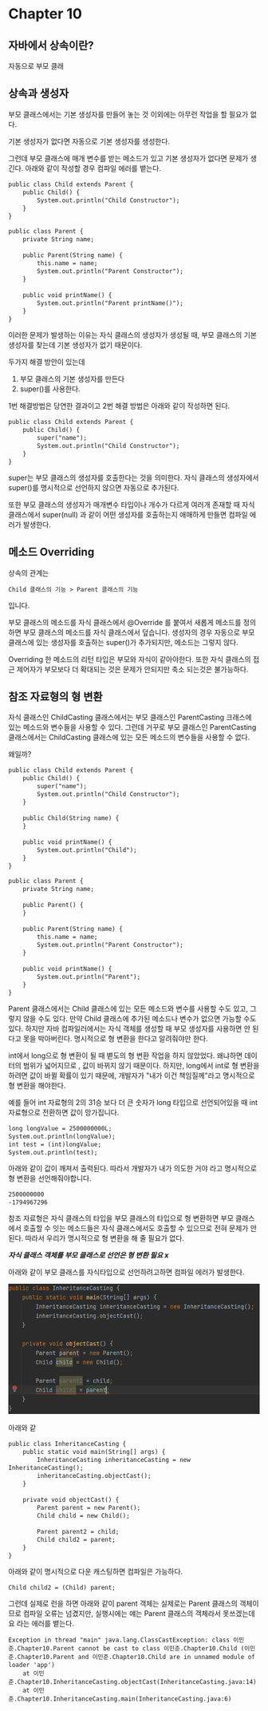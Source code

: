 # Chapter 10
## 자바에서 상속이란?

자동으로 부모 클래

## 상속과 생성자
부모 클래스에서는 기본 생성자를 만들어 놓는 것 이외에는 아무런 작업을 할 필요가 없다.

기본 생성자가 없다면 자동으로 기본 생성자를 생성한다.

그런데 부모 클래스에 매개 변수를 받는 메소드가 있고 기본 생성자가 없다면 문제가 생긴다.
아래와 같이 작성할 경우 컴파일 에러를 뱉는다.

```
public class Child extends Parent {
	public Child() {
		System.out.println("Child Constructor");
	}
}
```

```
public class Parent {
	private String name;

	public Parent(String name) {
		this.name = name;
		System.out.println("Parent Constructor");
	}

	public void printName() {
		System.out.println("Parent printName()");
	}
}
```

이러한 문제가 발생하는 이유는 자식 클래스의 생성자가 생성될 때, 부모 클래스의 기본 생성자를 찾는데 기본 생성자가 없기 때문이다.

두가지 해결 방안이 있는데
1. 부모 클래스의 기본 생성자를 만든다
2. super()를 사용한다.

1번 해결방법은 당연한 결과이고 2번 해결 방법은 아래와 같이 작성하면 된다.

```
public class Child extends Parent {
	public Child() {
		super("name");
		System.out.println("Child Constructor");
	}
}
```

super는 부모 클래스의 생성자를 호출한다는 것을 의미한다. 자식 클래스의 생성자에서 super()를 명시적으로 선언하지 않으면 자동으로 추가된다.

또한 부모 클래스의 생성자가 매개변수 타입이나 개수가 다르게 여러개 존재할 때 자식 클래스에서 super(null) 과 같이 어떤 생성자를 호출하는지
애매하게 만들면 컴파일 에러가 발생한다.

## 메소드 Overriding
상속의 관계는 
```
Child 클래스의 기능 > Parent 클래스의 기능 
```
입니다. 

부모 클래스의 메소드를 자식 클래스에서 @Override 를 붙여서 새롭게 메소드를 정의하면 부모 클래스의 메소드를 자식 클래스에서 덮습니다.
생성자의 경우 자동으로 부모 클래스에 있는 생성자를 호출하는 super()가 추가되지만, 메소드는 그렇지 않다.

Overriding 한 메소드의 리턴 타입은 부모와 자식이 같아야한다. 또한 자식 클래스의 접근 제어자가 부모보다 더 확대되는 것은 문제가 안되지만
축소 되는것은 불가능하다.

## 참조 자료형의 형 변환
자식 클래스인 ChildCasting 클래스에서는 부모 클래스인 ParentCasting 크래스에 있는 메소드와 변수들을 사용할 수 있다. 그런데 거꾸로
부모 클래스인 ParentCasting 클래스에서는 ChildCasting 클래스에 있는 모든 메소드의 변수들을 사용할 수 없다.

왜일까?

```
public class Child extends Parent {
	public Child() {
		super("name");
		System.out.println("Child Constructor");
	}

	public Child(String name) {
	}

	public void printName() {
		System.out.println("Child");
	}
}
```

```
public class Parent {
	private String name;

	public Parent() {
	}

	public Parent(String name) {
		this.name = name;
		System.out.println("Parent Constructor");
	}

	public void printName() {
		System.out.println("Parent");
	}
}
```

Parent 클래스에서는 Child 클래스에 있는 모든 메소드와 변수를 사용할 수도 있고, 그렇지 않을 수도 있다. 만약 Child 클래스에
추가된 메소드나 변수가 없으면 가능할 수도 있다. 하지만 자바 컴파일러에서는 자식 객체를 생성할 때 부모 생성자를 사용하면 안 된다고
못을 박아버린다. 명시적으로 형 변환을 한다고 알려줘야만 한다.

int에서 long으로 형 변환이 될 때 볃도의 형 변환 작업을 하지 않았었다. 왜냐하면 데이터의 범위가 넓어지므로 , 값이 바뀌지 않기 때문이다.
하지만, long에서 int로 형 변환을 하려면 값이 바뀔 확률이 있기 때문에, 개발자가 "내가 이건 책임질께"라고 명시적으로 형 변환을 해야한다.

예를 들어 int 자료형의 2의 31승 보다 더 큰 숫자가 long 타입으로 선언되어있을 때 int 자료형으로 전환하면 값이 망가집니다. 
```
long longValue = 2500000000L;
System.out.println(longValue);
int test = (int)longValue;
System.out.println(test);
```

아래와 같이 값이 깨져서 출력된다. 따라서 개발자가 내가 의도한 거야 라고 명시적으로 형 변환을 선언해줘야합니다.

```
2500000000
-1794967296
```

참조 자료형은 자식 클래스의 타입을 부모 클래스의 타입으로 형 변환하면 부모 클래스에서 호출할 수 잇는 메소드들은 자식 클래스에서도
호출할 수 있으므로 전혀 문제가 안된다. 따라서 우리가 명시적으로 형 변환을 해 줄 필요가 없다.

***자식 클래스 객체를 부모 클래스로 선언은 형 변환 필요 x***

아래와 같이 부모 클래스를 자식타입으로 선언하려고하면 컴파일 에러가 발생한다.

![img.png](img.png)

아래와 같
```
public class InheritanceCasting {
	public static void main(String[] args) {
		InheritanceCasting inheritanceCasting = new InheritanceCasting();
		inheritanceCasting.objectCast();
	}

	private void objectCast() {
		Parent parent = new Parent();
		Child child = new Child();

		Parent parent2 = child;
		Child child2 = parent;
	}
}
```

아래와 같이 명시적으로 다운 캐스팅하면 컴파일은 가능하다.

```
Child child2 = (Child) parent;

```

그런데 실제로 런을 하면 아래와 같이 parent 객체는 실제로는 Parent 클래스의 객체이므로 컴파일 오류는 넘겼지만,
실행시에는 얘는 Parent 클래스의 객체라서 못쓰겠는데요 라는 에러를 뱉는다.

```
Exception in thread "main" java.lang.ClassCastException: class 이민준.Chapter10.Parent cannot be cast to class 이민준.Chapter10.Child (이민준.Chapter10.Parent and 이민준.Chapter10.Child are in unnamed module of loader 'app')
	at 이민준.Chapter10.InheritanceCasting.objectCast(InheritanceCasting.java:14)
	at 이민준.Chapter10.InheritanceCasting.main(InheritanceCasting.java:6)
```